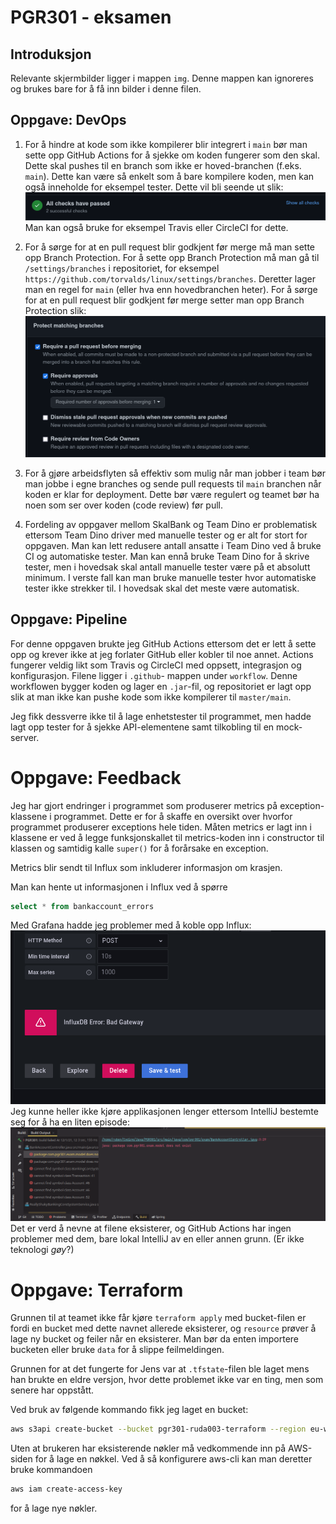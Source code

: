 # PGR301 - eksamen

## Introduksjon
Relevante skjermbilder ligger i mappen `img`.
Denne mappen kan ignoreres og brukes bare for
å få inn bilder i denne filen.

## Oppgave: DevOps

1. For å hindre at kode som ikke kompilerer
   blir integrert i `main` bør man sette opp
   GitHub Actions for å sjekke om koden fungerer
   som den skal. Dette skal pushes til en branch
   som ikke er hoved-branchen (f.eks. `main`).
   Dette kan være så enkelt som å bare kompilere
   koden, men kan også inneholde for eksempel
   tester.
   Dette vil bli seende ut slik:
   ![](img/img1.png)
   Man kan også bruke for eksempel
   Travis eller CircleCI for dette.

2. For å sørge for at en pull request blir
   godkjent før merge må man sette opp
   Branch Protection.
   For å sette opp Branch Protection må man gå
   til `/settings/branches` i repositoriet,
   for eksempel `https://github.com/torvalds/linux/settings/branches`.
   Deretter lager man en regel for `main` (eller
   hva enn hovedbranchen heter).
   For å sørge for at en pull request blir
   godkjent før merge setter man opp Branch
   Protection slik:
   ![](img/img2.png)
   
3. For å gjøre arbeidsflyten så effektiv som
mulig når man jobber i team bør man jobbe i
   egne branches og sende pull requests
   til `main` branchen når koden er klar
   for deployment. Dette bør være regulert
   og teamet bør ha noen som ser over koden
   (code review) før pull.
   
4. Fordeling av oppgaver mellom SkalBank og
Team Dino er problematisk ettersom Team Dino
   driver med manuelle tester og er alt
   for stort for oppgaven.
   Man kan lett redusere antall ansatte
   i Team Dino ved å bruke CI og automatiske
   tester.
   Man kan ennå bruke Team Dino for å skrive
   tester, men i hovedsak skal antall manuelle
   tester være på et absolutt minimum.
   I verste fall kan man bruke manuelle tester
   hvor automatiske tester ikke strekker til.
   I hovedsak skal det meste være automatisk.
   
## Oppgave: Pipeline

For denne oppgaven brukte jeg GitHub Actions
ettersom det er lett å sette opp og krever
ikke at jeg forlater GitHub eller kobler
til noe annet. Actions fungerer veldig likt
som Travis og CircleCI med oppsett, integrasjon
og konfigurasjon. Filene ligger i
`.github`- mappen under `workflow`.
Denne workflowen bygger koden og lager
en `.jar`-fil, og repositoriet er 
lagt opp slik at man ikke kan pushe kode
som ikke kompilerer til `master/main`.

Jeg fikk dessverre ikke til å lage
enhetstester til programmet, men hadde
lagt opp tester for å sjekke API-elementene
samt tilkobling til en mock-server.

# Oppgave: Feedback

Jeg har gjort endringer i programmet som
produserer metrics på exception-klassene
i programmet. Dette er for å skaffe en
oversikt over hvorfor programmet produserer
exceptions hele tiden.
Måten metrics er lagt inn i klassene
er ved å legge funksjonskallet til
metrics-koden inn i constructor til klassen
og samtidig kalle `super()` for å forårsake
en exception.

Metrics blir sendt til Influx
som inkluderer informasjon om krasjen.

Man kan hente ut informasjonen i Influx
ved å spørre
```sql
select * from bankaccount_errors
```

Med Grafana hadde jeg problemer med å koble
opp Influx: ![](img/img4.png)
Jeg kunne heller ikke kjøre applikasjonen
lenger ettersom IntelliJ bestemte seg
for å ha en liten episode: ![](img/img5.png)
Det er verd å nevne at filene eksisterer,
og GitHub Actions har ingen problemer
med dem, bare lokal IntelliJ av en eller
annen grunn. (Er ikke teknologi _gøy_?)

# Oppgave: Terraform
Grunnen til at teamet ikke får kjøre
`terraform apply` med bucket-filen er
fordi en bucket med dette navnet allerede
eksisterer, og `resource` prøver å lage
ny bucket og feiler når en eksisterer.
Man bør da enten importere bucketen eller
bruke `data` for å slippe feilmeldingen.

Grunnen for at det fungerte for Jens
var at `.tfstate`-filen ble laget
mens han brukte en eldre versjon, hvor
dette problemet ikke var en ting,
men som senere har oppstått.

Ved bruk av følgende kommando fikk jeg laget
en bucket:
```bash
aws s3api create-bucket --bucket pgr301-ruda003-terraform --region eu-west-1 --create-bucket-configuration LocationConstraint=eu-west-1
```

Uten at brukeren har eksisterende nøkler
må vedkommende inn på AWS-siden for å
lage en nøkkel. Ved å så konfigurere
aws-cli kan man deretter bruke kommandoen
```bash
aws iam create-access-key
```
for å lage nye nøkler.
